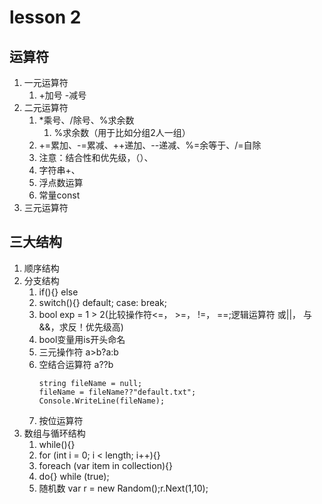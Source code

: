 # lesson 2
## 运算符
1. 一元运算符
	1. \+加号  -减号 
2. 二元运算符
	1. *乘号、/除号、%求余数
		1. %求余数（用于比如分组2人一组）
	2. +=累加、-=累减、++递加、--递减、%=余等于、/=自除
	3. 注意：结合性和优先级，（）、
	4. 字符串+、
	4. 浮点数运算
	4. 常量const
3. 三元运算符
## 三大结构
1. 顺序结构
2. 分支结构
	1. if(){} else
	2. switch(){} default; case: break;
	3. bool exp = 1 > 2(比较操作符<=， >=， !=， ==;逻辑运算符 或||， 与&&，求反！优先级高)
	4. bool变量用is开头命名
	5. 三元操作符 a>b?a:b
	6. 空结合运算符  a??b
		```
		string fileName = null;
		fileName = fileName??"default.txt";
		Console.WriteLine(fileName);
		```
	7.  按位运算符
3. 数组与循环结构
	1. while(){}
	2. for (int i = 0; i < length; i++){}
	3. foreach (var item in collection){}
	4. do{} while (true);
	5.  随机数 var r = new Random();r.Next(1,10);